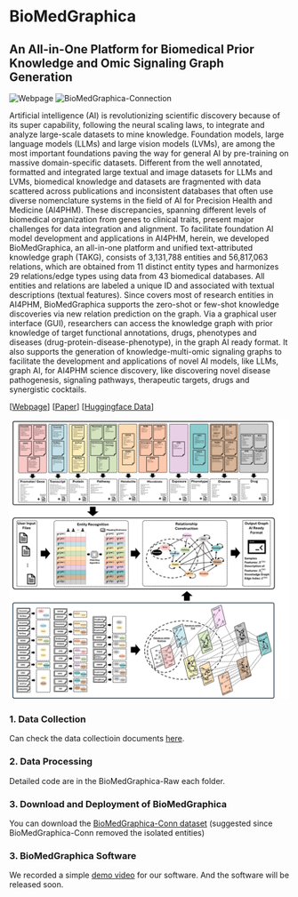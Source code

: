 # BioMedGraphica

## An All-in-One Platform for Biomedical Prior Knowledge and Omic Signaling Graph Generation

![Webpage](https://img.shields.io/badge/WebUI-BioMedGraphica-red) 
![BioMedGraphica-Connection](https://img.shields.io/badge/Knowledge_Graph-BioMedGraphica-blue)  


Artificial intelligence (AI) is revolutionizing scientific discovery because of its super capability, following the neural scaling laws, to integrate and analyze large-scale datasets to mine knowledge. Foundation models, large language models (LLMs) and large vision models (LVMs), are among the most important foundations paving the way for general AI by pre-training on massive domain-specific datasets. Different from the well annotated, formatted and integrated large textual and image datasets for LLMs and LVMs, biomedical knowledge and datasets are fragmented with data scattered across publications and inconsistent databases that often use diverse nomenclature systems in the field of AI for Precision Health and Medicine (AI4PHM). These discrepancies, spanning different levels of biomedical organization from genes to clinical traits, present major challenges for data integration and alignment. To facilitate foundation AI model development and applications in AI4PHM, herein, we developed BioMedGraphica, an all-in-one platform and unified text-attributed knowledge graph (TAKG), consists of 3,131,788 entities and 56,817,063 relations, which are obtained from 11 distinct entity types and harmonizes 29 relations/edge types using data from 43 biomedical databases. All entities and relations are labeled a unique ID and associated with textual descriptions (textual features). Since covers most of research entities in AI4PHM, BioMedGraphica supports the zero-shot or few-shot knowledge discoveries via new relation prediction on the graph. Via a graphical user interface (GUI), researchers can access the knowledge graph with prior knowledge of target functional annotations, drugs, phenotypes and diseases (drug-protein-disease-phenotype), in the graph AI ready format. It also supports the generation of knowledge-multi-omic signaling graphs to facilitate the development and applications of novel AI models, like LLMs, graph AI, for AI4PHM science discovery, like discovering novel disease pathogenesis, signaling pathways, therapeutic targets, drugs and synergistic cocktails.

[[Webpage](www.google.com)] [[Paper](www.google.com)]  [[Huggingface Data](https://huggingface.co/datasets/FuhaiLiAiLab/BioMedGraphica/tree/main)]

![Figure1](./Figures/Figure1.png)

### 1. Data Collection

Can check the data collectioin documents [here](./DataCollection.md).

### 2. Data Processing

Detailed code are in the BioMedGraphica-Raw each folder.

### 3. Download and Deployment of BioMedGraphica

You can download the [BioMedGraphica-Conn dataset](https://huggingface.co/datasets/FuhaiLiAiLab/BioMedGraphica/tree/main/BioMedGraphica-Conn) (suggested since BioMedGraphica-Conn removed the isolated entities)

### 3. BioMedGraphica Software

We recorded a simple [demo video](./Videos/Demo1.mp4) for our software. And the software will be released soon.